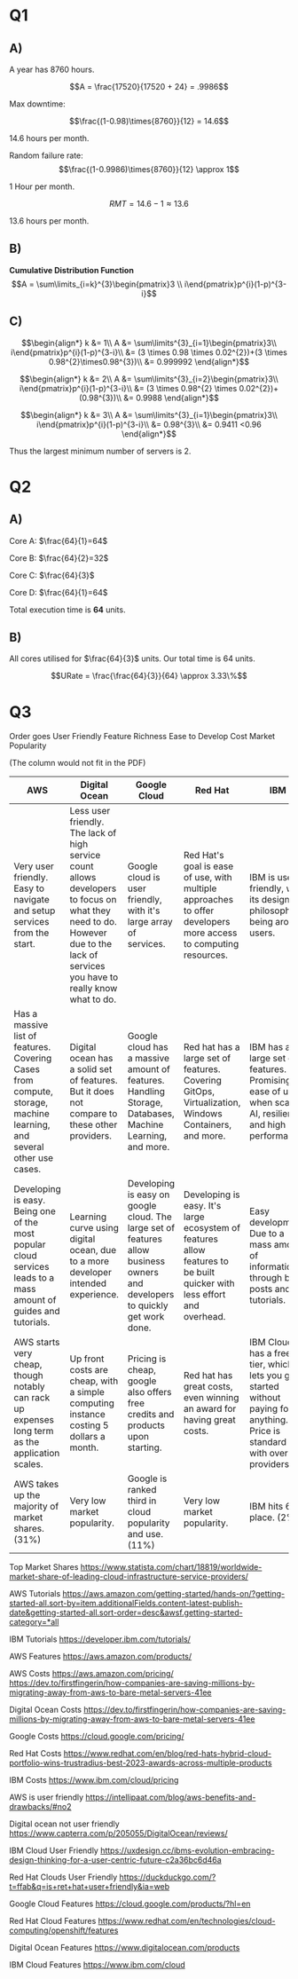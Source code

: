 # Q1

## A)
A year has 8760 hours.

$$A = \frac{17520}{17520 + 24} = .9986$$

Max downtime:

$$\frac{(1-0.98)\times{8760}}{12} = 14.6$$

14.6 hours per month.

Random failure rate: 
$$\frac{(1-0.9986)\times{8760}}{12} \approx 1$$

1 Hour per month.

$$RMT = 14.6 - 1 \approx 13.6$$

13.6 hours per month. 

## B)

**Cumulative Distribution Function**
$$A = \sum\limits_{i=k}^{3}\begin{pmatrix}3 \\ i\end{pmatrix}p^{i}(1-p)^{3-i}$$

## C)
$$\begin{align*}
k &= 1\\
A &= \sum\limits^{3}_{i=1}\begin{pmatrix}3\\
i\end{pmatrix}p^{i}(1-p)^{3-i}\\
&= (3 \times 0.98 \times 0.02^{2})+(3 \times 0.98^{2}\times0.98^{3})\\
&= 0.999992
\end{align*}$$

$$\begin{align*}
k &= 2\\
A &= \sum\limits^{3}_{i=2}\begin{pmatrix}3\\
i\end{pmatrix}p^{i}(1-p)^{3-i}\\
&= (3 \times 0.98^{2} \times 0.02^{2})+(0.98^{3})\\
&= 0.9988
\end{align*}$$

$$\begin{align*}
k &= 3\\
A &= \sum\limits^{3}_{i=1}\begin{pmatrix}3\\
i\end{pmatrix}p^{i}(1-p)^{3-i}\\
&= 0.98^{3}\\
&= 0.9411  <0.96
\end{align*}$$

Thus the largest minimum number of servers is 2.

# Q2

## A)

Core A: $\frac{64}{1}=64$

Core B: $\frac{64}{2}=32$

Core C: $\frac{64}{3}$

Core D: $\frac{64}{1}=64$

Total execution time is **64** units. 

## B)

All cores utilised for $\frac{64}{3}$ units.
Our total time is 64 units.

$$URate = \frac{\frac{64}{3}}{64} \approx 3.33\%$$

# Q3

Order goes 
User Friendly
Feature Richness
Ease to Develop
Cost
Market Popularity

(The column would not fit in the PDF)

| AWS                                                                                                                  | Digital Ocean                                                                                                                                                                  | Google Cloud                                                                                                                 | Red Hat                                                                                                                | IBM                                                                                                                       |
| -------------------------------------------------------------------------------------------------------------------- | ------------------------------------------------------------------------------------------------------------------------------------------------------------------------------ | ---------------------------------------------------------------------------------------------------------------------------- | ---------------------------------------------------------------------------------------------------------------------- | ------------------------------------------------------------------------------------------------------------------------- |
| Very user friendly. Easy to navigate and setup services from the start.                                              | Less user friendly. The lack of high service count allows developers to focus on what they need to do. However due to the lack of services you have to really know what to do. | Google cloud is user friendly, with it's large array of services.                                                            | Red Hat's goal is ease of use, with multiple approaches to offer developers more access to computing resources.        | IBM is user friendly, with its design philosophy being around users.                                                      |
| Has a massive list of features. Covering Cases from compute, storage, machine learning, and several other use cases. | Digital ocean has a solid set of features. But it does not compare to these other providers.                                                                                   | Google cloud has a massive amount of features. Handling Storage, Databases, Machine Learning, and more.                      | Red hat has a large set of features. Covering GitOps, Virtualization, Windows Containers, and more.                    | IBM has a large set of features. Promising ease of use when scaling AI, resiliency, and high performance.                 |
| Developing is easy. Being one of the most popular cloud services leads to a mass amount of guides and tutorials.     | Learning curve using digital ocean, due to a more developer intended experience.                                                                                               | Developing is easy on google cloud. The large set of features allow business owners and developers to quickly get work done. | Developing is easy. It's large ecosystem of features allow features to be built quicker with less effort and overhead. | Easy development. Due to a mass amount of information through blog posts and tutorials.                                   |
| AWS starts very cheap, though notably can rack up expenses long term as the application scales.                      | Up front costs are cheap, with a simple computing instance costing 5 dollars a month.                                                                                          | Pricing is cheap, google also offers free credits and products upon starting.                                                | Red hat has great costs, even winning an award for having great costs.                                                 | IBM Cloud has a free tier, which lets you get started without paying for anything. Price is standard with over providers. |
| AWS takes up the majority of market shares. (31%)                                                                    | Very low market popularity.                                                                                                                                                    | Google is ranked third in cloud popularity and use. (11%)                                                                    | Very low market popularity.                                                                                            | IBM hits 6th place. (2%)                                                                                                  |

Top Market Shares
https://www.statista.com/chart/18819/worldwide-market-share-of-leading-cloud-infrastructure-service-providers/

AWS Tutorials
https://aws.amazon.com/getting-started/hands-on/?getting-started-all.sort-by=item.additionalFields.content-latest-publish-date&getting-started-all.sort-order=desc&awsf.getting-started-category=*all

IBM Tutorials
https://developer.ibm.com/tutorials/

AWS Features
https://aws.amazon.com/products/

AWS Costs
https://aws.amazon.com/pricing/
https://dev.to/firstfingerin/how-companies-are-saving-millions-by-migrating-away-from-aws-to-bare-metal-servers-41ee

Digital Ocean Costs
https://dev.to/firstfingerin/how-companies-are-saving-millions-by-migrating-away-from-aws-to-bare-metal-servers-41ee

Google Costs
https://cloud.google.com/pricing/

Red Hat Costs
https://www.redhat.com/en/blog/red-hats-hybrid-cloud-portfolio-wins-trustradius-best-2023-awards-across-multiple-products

IBM Costs
https://www.ibm.com/cloud/pricing

AWS is user friendly
https://intellipaat.com/blog/aws-benefits-and-drawbacks/#no2

Digital ocean not user friendly
https://www.capterra.com/p/205055/DigitalOcean/reviews/

IBM Cloud User Friendly
https://uxdesign.cc/ibms-evolution-embracing-design-thinking-for-a-user-centric-future-c2a36bc6d46a

Red Hat Clouds User Friendly
https://duckduckgo.com/?t=ffab&q=is+ret+hat+user+friendly&ia=web

Google Cloud Features
https://cloud.google.com/products/?hl=en

Red Hat Cloud Features
https://www.redhat.com/en/technologies/cloud-computing/openshift/features

Digital Ocean Features
https://www.digitalocean.com/products

IBM Cloud Features
https://www.ibm.com/cloud